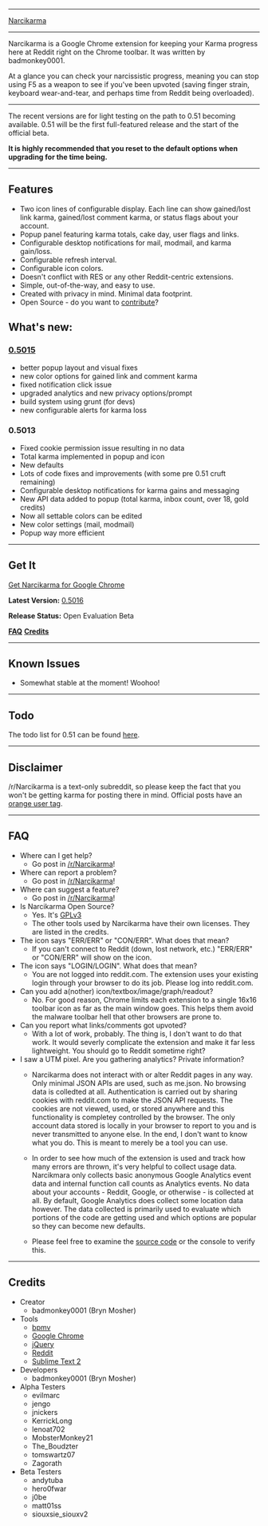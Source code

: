 *****

[Narcikarma](http://i.imgur.com/UBVs4.png#nkma "Click for screenshot...")

*****

Narcikarma is a Google Chrome extension for keeping your Karma progress here at Reddit right on the Chrome toolbar.
It was written by badmonkey0001.

At a glance you can check your narcissistic progress, meaning you can stop using F5 as a weapon to see if you've been upvoted (saving finger strain, keyboard wear-and-tear, and perhaps time from Reddit being overloaded).

*****

The recent versions are for light testing on the path to 0.51 becoming available.
0.51 will be the first full-featured release and the start of the official beta.

**It is highly recommended that you reset to the default options when upgrading for the time being.**

*****

## Features

* Two icon lines of configurable display. Each line can show gained/lost link karma, gained/lost comment karma, or status flags about your account.
* Popup panel featuring karma totals, cake day, user flags and links.
* Configurable desktop notifications for mail, modmail, and karma gain/loss.
* Configurable refresh interval.
* Configurable icon colors.
* Doesn't conflict with RES or any other Reddit-centric extensions.
* Simple, out-of-the-way, and easy to use.
* Created with privacy in mind. Minimal data footprint.
* Open Source - do you want to [contribute](https://github.com/BrynM/Narcikarma)?

## What's new:

### [0.5015](https://github.com/BrynM/Narcikarma/pull/77)

* better popup layout and visual fixes
* new color options for gained link and comment karma
* fixed notification click issue
* upgraded analytics and new privacy options/prompt
* build system using grunt (for devs)
* new configurable alerts for karma loss

### 0.5013

* Fixed cookie permission issue resulting in no data
* Total karma implemented in popup and icon
* New defaults
* Lots of code fixes and improvements (with some pre 0.51 cruft remaining)
* Configurable desktop notifications for karma gains and messaging
* New API data added to popup (total karma, inbox count, over 18, gold credits)
* Now all settable colors can be edited
* New color settings (mail, modmail)
* Popup way more efficient

*****

## Get It

[Get Narcikarma for Google Chrome](https://chrome.google.com/webstore/detail/narcikarma/mogaeafejjipmngijfhdjkmjomgdicdg)

**Latest Version:** [0.5016](https://github.com/BrynM/Narcikarma/releases)

**Release Status:** Open Evaluation Beta

**[FAQ](https://github.com/BrynM/Narcikarma#faq)** **[Credits](https://github.com/BrynM/Narcikarma#credits)**

*****

## Known Issues

* Somewhat stable at the moment! Woohoo!

*****

## Todo

The todo list for 0.51 can be found [here](https://github.com/BrynM/Narcikarma/milestones/0.51).

*****

## Disclaimer

/r/Narcikarma is a text-only subreddit, so please keep the fact that you won't be getting karma for posting there in mind. Official posts have an [orange user tag](http://www.reddit.com/r/Narcikarma/#nkOfficialPosts).

*****

## FAQ

* Where can I get help?
    * Go post in [/r/Narcikarma](http://www.reddit.com/r/Narcikarma)!
* Where can report a problem?
    * Go post in [/r/Narcikarma](http://www.reddit.com/r/Narcikarma)!
* Where can suggest a feature?
    * Go post in [/r/Narcikarma](http://www.reddit.com/r/Narcikarma)!
* Is Narcikarma Open Source?
    * Yes. It's [GPLv3](https://github.com/BrynM/Narcikarma/blob/master/gplv3.txt)
    * The other tools used by Narcikarma have their own licenses. They are listed in the credits.
* The icon says "ERR/ERR" or "CON/ERR". What does that mean?
    * If you can't connect to Reddit (down, lost network, etc.) "ERR/ERR" or "CON/ERR" will show on the icon.
* The icon says "LOGIN/LOGIN". What does that mean?
    * You are not logged into reddit.com. The extension uses your existing login through your browser to do its job. Please log into reddit.com.
* Can you add a(nother) icon/textbox/image/graph/readout?
    * No. For good reason, Chrome limits each extension to a single 16x16 toolbar icon as far as the main window goes. This helps them avoid the malware toolbar hell that other browsers are prone to.
* Can you report what links/comments got upvoted?
    * With a lot of work, probably. The thing is, I don't want to do that work. It would severly complicate the extension and make it far less lightweight. You should go to Reddit sometime right?
* I saw a UTM pixel. Are you gathering analytics? Private information?
    * Narcikarma does not interact with or alter Reddit pages in any way. Only minimal JSON APIs are used, such as me.json. No browsing data is colledted at all.
    Authentication is carried out by sharing cookies with reddit.com to make the JSON API requests. The cookies are not viewed, used, or stored anywhere and this functionality is completey controlled by the browser. The only account data stored is locally in your browser to report to you and is never transmitted to anyone else.
    In the end, I don't want to know what you do. This is meant to merely be a tool you can use.

    * In order to see how much of the extension is used and track how many errors are thrown, it's very helpful to collect usage data. Narcikmara only collects basic anonymous Google Analytics event data and internal function call counts as Analytics events. No data about your accounts - Reddit, Google, or otherwise - is collected at all. By default, Google Analytics does collect some location data however.
    The data collected is primarily used to evaluate which portions of the code are getting used and which options are popular so they can become new defaults.

    * Please feel free to examine the [source code](https://github.com/BrynM/Narcikarma "The actual source code on Github...") or the console to verify this.

*****

## Credits

* Creator
    * badmonkey0001 (Bryn Mosher)
* Tools
    * [bpmv](https://github.com/BrynM/bpmv)
    * [Google Chrome](http://www.google.com/chrome)
    * [jQuery](http://jquery.com)
    * [Reddit](http://www.reddit.com/)
    * [Sublime Text 2](http://www.sublimetext.com/2)
* Developers
    * badmonkey0001 (Bryn Mosher)
* Alpha Testers
    * evilmarc
    * jengo
    * jnickers
    * KerrickLong
    * lenoat702
    * MobsterMonkey21
    * The_Boudzter
    * tomswartz07
    * Zagorath
* Beta Testers
    * andytuba
    * hero0fwar
    * j0be
    * matt01ss
    * siouxsie_siouxv2
